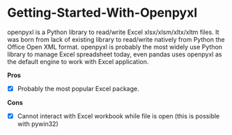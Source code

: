 # Getting-Started-With-Openpyxl

openpyxl is a Python library to read/write Excel xlsx/xlsm/xltx/xltm files. It was born from lack of existing library to read/write natively from Python the Office Open XML format. openpyxl is probably the most widely use Python library to manage Excel spreadsheet today, even pandas uses openpyxl as the default engine to work with Excel application.

**Pros**
- [x] Probably the most popular Excel package.

**Cons**
- [x] Cannot interact with Excel workbook while file is open (this is possible with pywin32)
